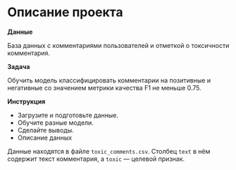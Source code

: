 # Описание проекта
**Данные**

База данных с комментариями пользователей и отметкой о токсичности комментария.

**Задача**

Обучить модель классифицировать комментарии на позитивные и негативные со значением метрики качества F1 не меньше 0.75.

**Инструкция**

* Загрузите и подготовьте данные.
* Обучите разные модели.
* Сделайте выводы.
* Описание данных

Данные находятся в файле `toxic_comments.csv`. Столбец `text` в нём содержит текст комментария, а `toxic` — целевой признак.
